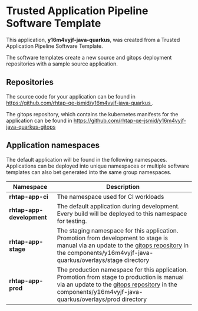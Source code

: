 # Trusted Application Pipeline Software Template

This application, **y16m4vyjf-java-quarkus**, was created from a Trusted Application Pipeline Software Template.

The software templates create a new source and gitops deployment repositories with a sample source application. 

## Repositories

The source code for your application can be found in [https://github.com/rhtap-qe-jsmid/y16m4vyjf-java-quarkus ](https://github.com/rhtap-qe-jsmid/y16m4vyjf-java-quarkus ).
 
The gitops repository, which contains the kubernetes manifests for the application can be found in 
[https://github.com/rhtap-qe-jsmid/y16m4vyjf-java-quarkus-gitops ](https://github.com/rhtap-qe-jsmid/y16m4vyjf-java-quarkus-gitops ) 

## Application namespaces 

The default application will be found in the following namespaces. Applications can be deployed into unique namespaces or multiple software templates can also bet generated into the same group namespaces.  

|  Namespace   |  Description   |  
| -------- | -------- |
| **rhtap-app-ci** | The namespace used for CI workloads |
| **rhtap-app-development** | The default application during development. Every build will be deployed to this namespace for testing. |
| **rhtap-app-stage** | The staging namespace for this application. Promotion from development to stage is manual via an update to the [gitops repository](https://github.com/rhtap-qe-jsmid/y16m4vyjf-java-quarkus-gitops ) in the components/y16m4vyjf-java-quarkus/overlays/stage directory |
| **rhtap-app-prod** | The production namespace for this application. Promotion from stage to production is manual via an update to the [gitops repository](https://github.com/rhtap-qe-jsmid/y16m4vyjf-java-quarkus-gitops ) in the components/y16m4vyjf-java-quarkus/overlays/prod directory |